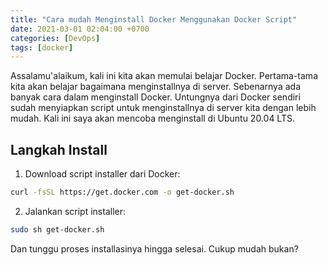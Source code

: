 ```yaml
---
title: "Cara mudah Menginstall Docker Menggunakan Docker Script"
date: 2021-03-01 02:04:00 +0700
categories: [DevOps]
tags: [docker]
---
```


Assalamu'alaikum, kali ini kita akan memulai belajar Docker. Pertama-tama kita akan belajar bagaimana menginstallnya di server. Sebenarnya ada banyak cara dalam menginstall Docker. Untungnya dari Docker sendiri sudah menyiapkan script untuk menginstallnya di server kita dengan lebih mudah. Kali ini saya akan mencoba menginstall di Ubuntu 20.04 LTS.

## Langkah Install

1. Download script installer dari Docker:

```bash
curl -fsSL https://get.docker.com -o get-docker.sh
```

2. Jalankan script installer:

```bash
sudo sh get-docker.sh
```

Dan tunggu proses installasinya hingga selesai. Cukup mudah bukan?